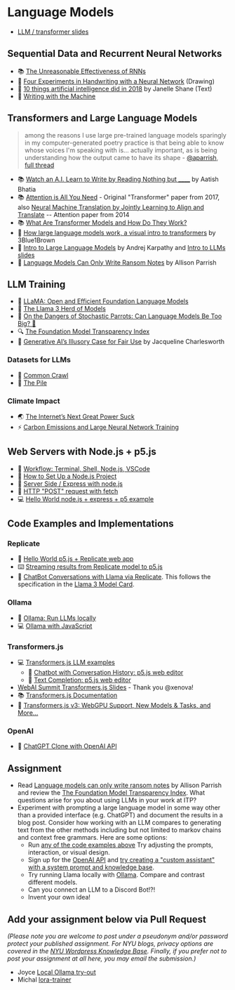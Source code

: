 # Language Models

- [LLM / transformer slides](https://docs.google.com/presentation/d/1uGS4w_UumzQAoq03S-sc9Nn7_hBaRNbQJf1G2SNXooU/edit?usp=sharing)

## Sequential Data and Recurrent Neural Networks

- 📚 [The Unreasonable Effectiveness of RNNs](http://karpathy.github.io/2015/05/21/rnn-effectiveness/)
- 🎨 [Four Experiments in Handwriting with a Neural Network](https://distill.pub/2016/handwriting/) (Drawing)
- 📖 [10 things artificial intelligence did in 2018](http://aiweirdness.com/post/181621835642/10-things-artificial-intelligence-did-in-2018) by Janelle Shane (Text)
- 📖 [Writing with the Machine](https://www.robinsloan.com/notes/writing-with-the-machine/)

## Transformers and Large Language Models

> among the reasons I use large pre-trained language models sparingly in my computer-generated poetry practice is that being able to know whose voices I'm speaking with is... actually important, as is being understanding how the output came to have its shape - [@aparrish](https://twitter.com/aparrish/), [full thread](https://twitter.com/aparrish/status/1286808606466244608)

- 📚 [Watch an A.I. Learn to Write by Reading Nothing but **\_\_\_\_**](https://www.nytimes.com/interactive/2023/04/26/upshot/gpt-from-scratch.html) by Aatish Bhatia
- 📚 [Attention is All You Need](https://arxiv.org/abs/1706.03762) - Original "Transformer" paper from 2017, also [Neural Machine Translation by Jointly Learning to Align and Translate](https://arxiv.org/abs/1409.0473) -- Attention paper from 2014
- 📚 [What Are Transformer Models and How Do They Work?](https://docs.cohere.com/docs/transformer-models)
- 🎥 [How large language models work, a visual intro to transformers](https://youtu.be/wjZofJX0v4M) by 3Blue1Brown
- 🎥 [Intro to Large Language Models](https://youtu.be/zjkBMFhNj_g) by Andrej Karpathy and [Intro to LLMs slides](https://drive.google.com/file/d/1pxx_ZI7O-Nwl7ZLNk5hI3WzAsTLwvNU7/view)
- 📖 [Language Models Can Only Write Ransom Notes](https://posts.decontextualize.com/language-models-ransom-notes/) by Allison Parrish

## LLM Training

- 🦙 [LLaMA: Open and Efficient Foundation Language Models](https://arxiv.org/pdf/2302.13971.pdf)
- 🦙 [The Llama 3 Herd of Models](https://arxiv.org/pdf/2407.21783)
- 🦜 [On the Dangers of Stochastic Parrots: Can Language Models Be Too Big? 🦜](https://dl.acm.org/doi/10.1145/3442188.3445922)
- 🔍 [The Foundation Model Transparency Index](https://crfm.stanford.edu/fmti/May-2024/index.html)
- 📖 [Generative AI’s Illusory Case for Fair Use](https://papers.ssrn.com/sol3/papers.cfm?abstract_id=4924997) by Jacqueline Charlesworth

### Datasets for LLMs

- 🔢 [Common Crawl](https://commoncrawl.org/)
- 🔢 [The Pile](https://pile.eleuther.ai/)

### Climate Impact

- 🌏 [The Internet’s Next Great Power Suck](https://www.theatlantic.com/technology/archive/2023/08/ai-carbon-emissions-data-centers/675094/)
- ⚡️ [Carbon Emissions and Large Neural Network Training ](https://arxiv.org/ftp/arxiv/papers/2104/2104.10350.pdf)

## Web Servers with Node.js + p5.js

- 🎥 [Workflow: Terminal, Shell, Node.js, VSCode](https://thecodingtrain.com/tracks/discord-bots/discord/2023-workflow)
- 🎥 [How to Set Up a Node.js Project](https://thecodingtrain.com/tracks/discord-bots/discord/setup-node-project)
- 🎥 [Server Side / Express with node.js](https://thecodingtrain.com/tracks/data-and-apis-in-javascript/data/2-data-selfie-app/1-server-side-with-node-js)
- 🎥 [HTTP "POST" request with fetch](https://thecodingtrain.com/tracks/data-and-apis-in-javascript/data/2-data-selfie-app/3-http-post-request)
- 💻 [Hello World node.js + express + p5 example](https://github.com/Programming-from-A-to-Z/Simple-Express-p5.js)

## Code Examples and Implementations

### Replicate

- 🎨 [Hello World p5.js + Replicate web app](https://github.com/Programming-from-A-to-Z/Replicate-p5js)
- ⌨️ [Streaming results from Replicate model to p5.js](https://github.com/Programming-from-A-to-Z/Replicate-p5js-stream)
- 💬 [ChatBot Conversations with Llama via Replicate](https://github.com/Programming-from-A-to-Z/llama-chatbot-replicate). This follows the specification in the [Llama 3 Model Card](https://www.llama.com/docs/model-cards-and-prompt-formats/meta-llama-3/).

### Ollama

- 🦙 [Ollama: Run LLMs locally](https://ollama.ai/)
- 💻 [Ollama with JavaScript](https://github.com/Programming-from-A-to-Z/Ollama-Examples)

### Transformers.js

- 💻 [Transformers.js LLM examples](https://github.com/Programming-from-A-to-Z/transformers-js-examples)
  - 🌸 [Chatbot with Conversation History: p5.js web editor](https://editor.p5js.org/ima_ml/sketches/oGE7UEmwh)
  - 🌸 [Text Completion: p5.js web editor](https://editor.p5js.org/ima_ml/sketches/e9PFp5BkJ)
- [WebAI Summit Transformers.js Slides](https://docs.google.com/presentation/d/1FTKmN9ZWyrBjQyp6-osPyvLzKiXqjqCSZvb0-FIqme0/edit?usp=sharing) - Thank you @xenova!
- 📚 [Transformers.js Documentation](https://huggingface.co/docs/transformers.js/)
- 📰 [Transformers.js v3: WebGPU Support, New Models & Tasks, and More…](https://huggingface.co/blog/transformersjs-v3)

### OpenAI

- 💬 [ChatGPT Clone with OpenAI API](https://github.com/Programming-from-A-to-Z/ChatGPT-clone)

## Assignment

- Read [Language models can only write ransom notes](https://posts.decontextualize.com/language-models-ransom-notes/) by Allison Parrish and review the [The Foundation Model Transparency Index](https://crfm.stanford.edu/fmti/May-2024/index.html). What questions arise for you about using LLMs in your work at ITP?
- Experiment with prompting a large language model in some way other than a provided interface (e.g. ChatGPT) and document the results in a blog post. Consider how working with an LLM compares to generating text from the other methods including but not limited to markov chains and context free grammars. Here are some options:
  - Run [any of the code examples above](#code-examples-and-implementations) Try adjusting the prompts, interaction, or visual design.
  - Sign up for the [OpenAI API](https://openai.com/blog/openai-api) and [try creating a "custom assistant" with a system prompt and knowledge base](https://platform.openai.com/assistants).
  - Try running Llama locally with [Ollama](https://ollama.ai/). Compare and contrast different models.
  - Can you connect an LLM to a Discord Bot!?!
  - Invent your own idea!

## Add your assignment below via Pull Request

_(Please note you are welcome to post under a pseudonym and/or password protect your published assignment. For NYU blogs, privacy options are covered in the [NYU Wordpress Knowledge Base](https://wp.nyu.edu/knowledge/). Finally, if you prefer not to post your assignment at all here, you may email the submission.)_

- Joyce [Local Ollama try-out](https://joycezheng.notion.site/Assignment-08-Ollama-local-model-1314ee8df27e80269caed220406b33e6?pvs=4)
- Michal [lora-trainer](https://michals-blog-site.webflow.io/weeks/a2z-week8)

